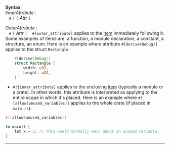 **Syntax**  
_InnerAttribute_ :  
   `#` `!` `[` _Attr_ `]`

_OuterAttribute_ :  
   `#` `[` _Attr_ `]`
   
`#[outer_attribute]` applies to the [item](https://doc.rust-lang.org/stable/reference/items.html) immediately following it. Some examples of items are: a function, a module declaration, a constant, a structure, an enum. Here is an example where attribute `#[derive(Debug)]` applies to the struct `Rectangle`:

```rust
    #[derive(Debug)]
    struct Rectangle {
        width: u32,
        height: u32,
    }
```

- `#![inner_attribute]` applies to the enclosing [item](https://doc.rust-lang.org/stable/reference/items.html) (typically a module or a crate). In other words, this attribute is interpreted as applying to the entire scope in which it's placed. Here is an example where `#![allow(unused_variables)]` applies to the whole crate (if placed in `main.rs`):
    

```rust
#![allow(unused_variables)]

fn main() {
    let x = 3; // This would normally warn about an unused variable.
}
```

___

